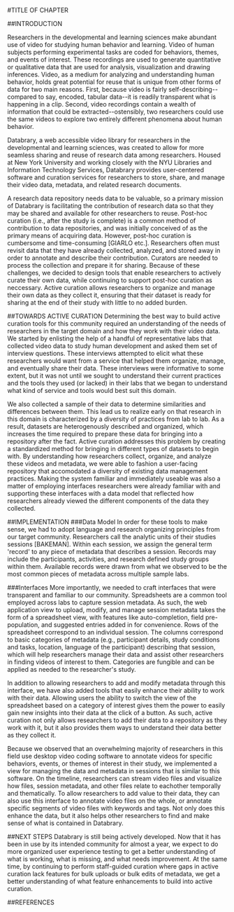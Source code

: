 #TITLE OF CHAPTER

##INTRODUCTION 

Researchers in the developmental and learning sciences make abundant use of video for studying human behavior and learning. 
Video of human subjects performing experimental tasks are coded for behaviors, themes, and events of interest.
These recordings are used to generate quantitative or qualitative data that are used for analysis, visualization and drawing inferences.
Video, as a medium for analyzing and understanding human behavior, holds great potential for reuse that is unique from other forms of data for two main reasons.
First, because video is fairly self-describing--compared to say, encoded, tabular data--it is readily transparent what is happening in a clip.
Second, video recordings contain a wealth of information that could be extracted--ostensibly, two researchers could use the same videos to explore two entirely different phenomena about human behavior.

Databrary, a web accessible video library for researchers in the developmental and learning sciences, was created to allow for more seamless sharing and reuse of research data among researchers. 
Housed at New York University and working closely with the NYU Libraries and Information Technology Services, Databrary provides user-centered software and curation services for researchers to store, share, and manage their video data, metadata, and related research documents.

A research data repository needs data to be valuable, so a primary mission of Databrary is facilitating the contribution of research data so that they may be shared and available for other researchers to reuse.
Post-hoc curation (i.e., after the study is complete) is a common method of contribution to data repositories, and was initially conceived of as the primary means of acquiring data.
However, post-hoc curation is cumbersome and time-consuming [GIARLO etc.]. 
Researchers often must revisit data that they have already collected, analyzed, and stored away in order to annotate and describe their contribution.
Curators are needed to process the collection and prepare it for sharing.
Because of these challenges, we decided to design tools that enable researchers to actively curate their own data, while continuing to support post-hoc curation as neccessary. 
Active curation allows researchers to organize and manage their own data as they collect it, ensuring that their dataset is ready for sharing at the end of their study with little to no added burden.

##TOWARDS ACTIVE CURATION 
Determining the best way to build active curation tools for this community required an understanding of the needs of researchers in the target domain and how they work with their video data. 
We started by enlisting the help of a handful of representative labs that collected video data to study human development and asked them set of interview questions. 
These interviews attempted to elicit what these researchers would want from a service that helped them organize, manage, and eventually share their data.
These interviews were informative to some extent, but it was not until we sought to understand their current practices and the tools they used (or lacked) in their labs that we began to understand what kind of service and tools would best suit this domain.

We also collected a sample of their data to determine similarities and differences between them. 
This lead us to realize early on that research in this domain is characterized by a diversity of practices from lab to lab. 
As a result, datasets are heterogenously described and organized, which increases the time required to prepare these data for bringing into a repository after the fact.
Active curation addresses this problem by creating a standardized method for bringing in different types of datasets to begin with.
By understanding how researchers collect, organize, and analyze these videos and metadata, we were able to fashion a user-facing repository that accomodated a diversity of existing data management practices. 
Making the system familiar and immediately useable was also a matter of employing interfaces researchers were already familiar with and supporting these interfaces with a data model that reflected how researchers already viewed the different components of the data they collected.

##IMPLEMENTATION 
###Data Model
In order for these tools to make sense, we had to adopt language and research organizing principles from our target community. 
Researchers call the analytic units of their studies sessions [BAKEMAN]. 
Within each session, we assign the general term 'record' to any piece of metadata that describes a session. Records may include the participants, activities, and research defined study groups within them. 
Available records were drawn from what we observed to be the most common pieces of metadata across multiple sample labs.

###Interfaces
More importantly, we needed to craft interfaces that were transparent and familiar to our community. 
Spreadsheets are a common tool employed across labs to capture session metadata.
As such, the web application view to upload, modify, and manage session metadata takes the form of a spreadsheet view, with features like auto-completion, field pre-population, and suggested entries added in for convenience.
Rows of the spreadsheet correspond to an individual session.
The columns correspond to basic categories of metadata (e.g., participant details, study conditions and tasks, location, language of the participant) describing that session, which will help researchers manage their data and assist other researchers in finding videos of interest to them. 
Categories are fungible and can be applied as needed to the researcher's study. 

In addition to allowing researchers to add and modify metadata through this interface, we have also added tools that easily enhance their ability to work with their data.
Allowing users the ability to switch the view of the spreadsheet based on a category of interest gives them the power to easily gain new insights into their data at the click of a button.
As such, active curation not only allows researchers to add their data to a repository as they work with it, but it also provides them ways to understand their data better as they collect it. 

Because we observed that an overwhelming majority of researchers in this field use desktop video coding software to annotate videos for specific behaviors, events, or themes of interest in their study, we implemented a view for managing the data and metadata in sessions that is similar to this software.
On the timeline, researchers can stream video files and visualize how files, session metadata, and other files relate to eachother temporally and thematically. 
To allow researchers to add value to their data, they can also use this interface to annotate video files on the whole, or annotate specific segments of video files with keywords and tags. 
Not only does this enhance the data, but it also helps other researchers to find and make sense of what is contained in Databrary.

##NEXT STEPS 
Databrary is still being actively developed.
Now that it has been in use by its intended community for almost a year, we expect to do more organized user experience testing to get a better understanding of what is working, what is missing, and what needs improvement. 
At the same time, by continuing to perform staff-guided curation where gaps in active curation lack features for bulk uploads or bulk edits of metadata, we get a better understanding of what feature enhancements to build into active curation. 

##REFERENCES